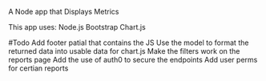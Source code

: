 A Node app that Displays Metrics

This app uses:
Node.js
Bootstrap 
Chart.js

#Todo
Add footer patial that contains the JS 
Use the model to format the returned data into usable data for chart.js
Make the filters work on the reports page
Add the use of auth0 to secure the endpoints
Add user perms for certian reports